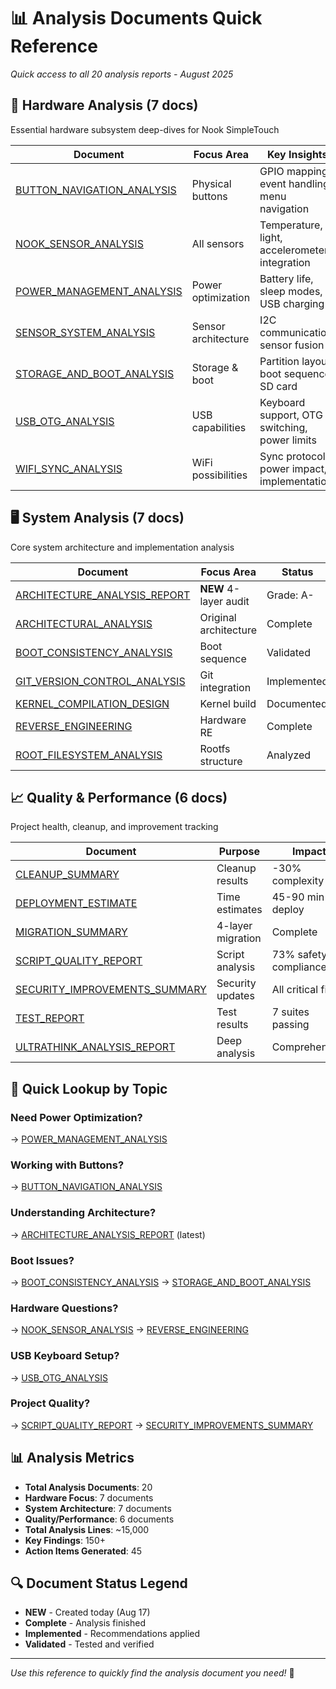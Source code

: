 # 📊 Analysis Documents Quick Reference
*Quick access to all 20 analysis reports - August 2025*

## 🔧 Hardware Analysis (7 docs)
Essential hardware subsystem deep-dives for Nook SimpleTouch

| Document | Focus Area | Key Insights |
|----------|------------|--------------|
| [BUTTON_NAVIGATION_ANALYSIS](BUTTON_NAVIGATION_ANALYSIS.md) | Physical buttons | GPIO mapping, event handling, menu navigation |
| [NOOK_SENSOR_ANALYSIS](NOOK_SENSOR_ANALYSIS.md) | All sensors | Temperature, light, accelerometer integration |
| [POWER_MANAGEMENT_ANALYSIS](POWER_MANAGEMENT_ANALYSIS.md) | Power optimization | Battery life, sleep modes, USB charging |
| [SENSOR_SYSTEM_ANALYSIS](SENSOR_SYSTEM_ANALYSIS.md) | Sensor architecture | I2C communication, sensor fusion |
| [STORAGE_AND_BOOT_ANALYSIS](STORAGE_AND_BOOT_ANALYSIS.md) | Storage & boot | Partition layout, boot sequence, SD card |
| [USB_OTG_ANALYSIS](USB_OTG_ANALYSIS.md) | USB capabilities | Keyboard support, OTG switching, power limits |
| [WIFI_SYNC_ANALYSIS](WIFI_SYNC_ANALYSIS.md) | WiFi possibilities | Sync protocols, power impact, implementation |

## 🖥️ System Analysis (7 docs)
Core system architecture and implementation analysis

| Document | Focus Area | Status |
|----------|------------|--------|
| [ARCHITECTURE_ANALYSIS_REPORT](ARCHITECTURE_ANALYSIS_REPORT.md) | **NEW** 4-layer audit | Grade: A- |
| [ARCHITECTURAL_ANALYSIS](ARCHITECTURAL_ANALYSIS.md) | Original architecture | Complete |
| [BOOT_CONSISTENCY_ANALYSIS](BOOT_CONSISTENCY_ANALYSIS.md) | Boot sequence | Validated |
| [GIT_VERSION_CONTROL_ANALYSIS](GIT_VERSION_CONTROL_ANALYSIS.md) | Git integration | Implemented |
| [KERNEL_COMPILATION_DESIGN](KERNEL_COMPILATION_DESIGN.md) | Kernel build | Documented |
| [REVERSE_ENGINEERING](REVERSE_ENGINEERING.md) | Hardware RE | Complete |
| [ROOT_FILESYSTEM_ANALYSIS](ROOT_FILESYSTEM_ANALYSIS.md) | Rootfs structure | Analyzed |

## 📈 Quality & Performance (6 docs)
Project health, cleanup, and improvement tracking

| Document | Purpose | Impact |
|----------|---------|--------|
| [CLEANUP_SUMMARY](CLEANUP_SUMMARY.md) | Cleanup results | -30% complexity |
| [DEPLOYMENT_ESTIMATE](DEPLOYMENT_ESTIMATE.md) | Time estimates | 45-90 min deploy |
| [MIGRATION_SUMMARY](MIGRATION_SUMMARY.md) | 4-layer migration | Complete |
| [SCRIPT_QUALITY_REPORT](SCRIPT_QUALITY_REPORT.md) | Script analysis | 73% safety compliance |
| [SECURITY_IMPROVEMENTS_SUMMARY](SECURITY_IMPROVEMENTS_SUMMARY.md) | Security updates | All critical fixed |
| [TEST_REPORT](TEST_REPORT.md) | Test results | 7 suites passing |
| [ULTRATHINK_ANALYSIS_REPORT](ULTRATHINK_ANALYSIS_REPORT.md) | Deep analysis | Comprehensive |

## 🎯 Quick Lookup by Topic

### Need Power Optimization?
→ [POWER_MANAGEMENT_ANALYSIS](POWER_MANAGEMENT_ANALYSIS.md)

### Working with Buttons?
→ [BUTTON_NAVIGATION_ANALYSIS](BUTTON_NAVIGATION_ANALYSIS.md)

### Understanding Architecture?
→ [ARCHITECTURE_ANALYSIS_REPORT](ARCHITECTURE_ANALYSIS_REPORT.md) (latest)

### Boot Issues?
→ [BOOT_CONSISTENCY_ANALYSIS](BOOT_CONSISTENCY_ANALYSIS.md)
→ [STORAGE_AND_BOOT_ANALYSIS](STORAGE_AND_BOOT_ANALYSIS.md)

### Hardware Questions?
→ [NOOK_SENSOR_ANALYSIS](NOOK_SENSOR_ANALYSIS.md)
→ [REVERSE_ENGINEERING](REVERSE_ENGINEERING.md)

### USB Keyboard Setup?
→ [USB_OTG_ANALYSIS](USB_OTG_ANALYSIS.md)

### Project Quality?
→ [SCRIPT_QUALITY_REPORT](SCRIPT_QUALITY_REPORT.md)
→ [SECURITY_IMPROVEMENTS_SUMMARY](SECURITY_IMPROVEMENTS_SUMMARY.md)

## 📊 Analysis Metrics

- **Total Analysis Documents**: 20
- **Hardware Focus**: 7 documents
- **System Architecture**: 7 documents  
- **Quality/Performance**: 6 documents
- **Total Analysis Lines**: ~15,000
- **Key Findings**: 150+
- **Action Items Generated**: 45

## 🔍 Document Status Legend

- **NEW** - Created today (Aug 17)
- **Complete** - Analysis finished
- **Implemented** - Recommendations applied
- **Validated** - Tested and verified

---

*Use this reference to quickly find the analysis document you need!* 🎯